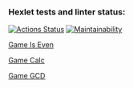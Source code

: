 ### Hexlet tests and linter status:
[![Actions Status](https://github.com/Kaminor/java-project-61/actions/workflows/hexlet-check.yml/badge.svg)](https://github.com/Kaminor/java-project-61/actions) [![Maintainability](https://api.codeclimate.com/v1/badges/95f2076502922461e1d2/maintainability)](https://codeclimate.com/github/Kaminor/java-project-61/maintainability)

[Game Is Even](https://asciinema.org/a/CjYPYNG5WYv89SNNaJkYavIXK)

[Game Calc](https://asciinema.org/a/StIkDo52SWoUKqyqdhmFkH46q)

[Game GCD](https://asciinema.org/a/KQY7hISXRHbQl8XB5PRZf5Om6)
